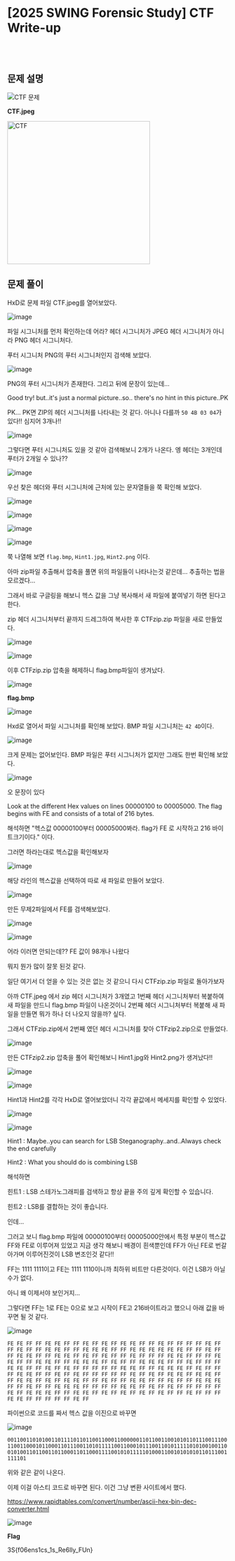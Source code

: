 <!DOCTYPE html>
<html>
<head>
        <link rel="stylesheet" type="text/css" href="sytle.css">
</head>
<body>
        <h1>[2025 SWING Forensic Study] CTF Write-up</h1>
</body>
<br>
<br>
</html>

문제 설명
--

![CTF 문제](https://github.com/user-attachments/assets/41fcbc80-3ab0-4aba-bc33-cb73458b9350)

**CTF.jpeg**

<img width="325" alt="CTF" src="https://github.com/user-attachments/assets/75791d14-7ee2-463e-a50d-80b6e961c1cc" />


문제 풀이
--

HxD로 문제 파일 CTF.jpeg를 열어보았다.

![image](https://github.com/user-attachments/assets/b5755bcb-8333-4caf-8a0b-e69cf48cae85)

파일 시그니처를 먼저 확인하는데 어라? 헤더 시그니처가 JPEG 헤더 시그니처가 아니라 PNG 헤더 시그니처다.

푸터 시그니처 PNG의 푸터 시그니처인지 검색해 보았다.

![image](https://github.com/user-attachments/assets/0c89a019-3da6-478e-a4a8-c9f42ed6308e)

PNG의 푸터 시그니처가 존재한다. 그리고 뒤에 문장이 있는데...

Good try! but..it's just a normal picture..so.. there's no hint in this picture..PK 

PK... PK면 ZIP의 헤더 시그니처를 나타내는 것 같다. 아니나 다를까 ```50 4B 03 04```가 있다!! 심지어 3개나!!

![image](https://github.com/user-attachments/assets/a1b2120b-d662-49b4-8e9d-d142c02b8ba4)


그렇다면 푸터 시그니처도 있을 것 같아 검색해보니 2개가 나온다. 엥 헤더는 3개인데 푸터가 2개일 수 있나??

![image](https://github.com/user-attachments/assets/71e1db9a-0eab-40f2-a140-c17977af1d34)

우선 찾은 헤더와 푸터 시그니처에 근처에 있는 문자열들을 쭉 확인해 보았다.

![image](https://github.com/user-attachments/assets/ebcc739d-ced9-4b45-92e4-a7aa6bf98415)

![image](https://github.com/user-attachments/assets/5b4453e4-be89-47bc-a4e0-4ce321e61a2e)

![image](https://github.com/user-attachments/assets/6e200d44-afc5-4eba-a5df-c52207f04fcf)

![image](https://github.com/user-attachments/assets/43c66db4-9ad3-4f12-bd77-226e3e364ba6)

쭉 나열해 보면 ```flag.bmp```, ```Hint1.jpg```, ```Hint2.png``` 이다.

아마 zip파일 추출해서 압축을 풀면 위의 파일들이 나타나는것 같은데... 추출하는 법을 모르겠다...

그래서 바로 구글링을 해보니 헥스 값을 그냥 복사해서 새 파일에 붙여넣기 하면 된다고 한다.

zip 헤더 시그니처부터 끝까지 드레그하여 복사한 후 CTFzip.zip 파일을 새로 만들었다.

![image](https://github.com/user-attachments/assets/ef07d7d6-da1e-4570-bae0-4f525f86799e)

![image](https://github.com/user-attachments/assets/42821d39-30ee-4af4-9db9-0af29bd210c9)

이후 CTFzip.zip 압축을 해제하니 flag.bmp파일이 생겨났다.

![image](https://github.com/user-attachments/assets/d416efa9-2d0c-4cbf-9afa-f4c4194a1b2f)

**flag.bmp**

![image](https://github.com/user-attachments/assets/bdcf995a-ef53-43bd-8beb-4a3fe8961103)


Hxd로 열어서 파일 시그니처를 확인해 보았다.
BMP 파일 시그니처는 ```42 4D```이다.

![image](https://github.com/user-attachments/assets/1fcf62cf-1928-4a09-9102-41e6500cdc75)

크게 문제는 없어보인다. BMP 파일은 푸터 시그니처가 없지만 그래도 한번 확인해 보았다.

![image](https://github.com/user-attachments/assets/6d0b5296-2453-4c5e-ab93-97a50aa01613)

오 문장이 있다

Look at the different Hex values on lines 00000100 to 00005000. The flag begins with FE and consists of a total of 216 bytes.

해석하면 "헥스값 00000100부터 00005000봐라. flag가 FE 로 시작하고 216 바이트크기이다." 이다.

그러면 하라는대로 헥스값을 확인해보자

![image](https://github.com/user-attachments/assets/65c06443-e757-48ef-a622-94bea7b645df)

해당 라인의 헥스값을 선택하여 따로 새 파일로 만들어 보았다.

![image](https://github.com/user-attachments/assets/651574b6-7d5a-4320-aa5d-44e294beffdf)

만든 무제2파일에서 FE를 검색해보았다.

![image](https://github.com/user-attachments/assets/2dc87901-9c0b-4c60-a73d-cef3636ff978)

![image](https://github.com/user-attachments/assets/9f43136c-69ef-46fc-8104-549213b9f99d)

어라 이러면 안되는데?? FE 값이 98개나 나왔다

뭐지 뭔가 많이 잘못 된것 같다.

일단 여기서 더 얻을 수 있는 것은 없는 것 같으니 다시 CTFzip.zip 파일로 돌아가보자

아까 CTF.jpeg 에서 zip 헤더 시그니처가 3개였고 1번째 헤더 시그니처부터 복붙하여 새 파일을 만드니 flag.bmp 파일이 나온것이니 2번째 헤더 시그니처부터 복붙해 새 파일을 만들면 뭐가 하나 더 나오지 않을까? 싶다.

그래서 CTFzip.zip에서 2번째 였던 헤더 시그니처를 찾아 CTFzip2.zip으로 만들었다.

![image](https://github.com/user-attachments/assets/89da0c31-6fb6-4975-a796-294721db3bb2)

만든 CTFzip2.zip 압축을 풀어 확인해보니 Hint1.jpg와 Hint2.png가 생겨났다!!

![image](https://github.com/user-attachments/assets/9debcd95-3807-4ba9-ba9d-d1bd17306ed7)

![image](https://github.com/user-attachments/assets/f07314b4-f325-4929-a555-3c21038fc176)

Hint1과 Hint2를 각각 HxD로 열어보았더니 각각 끝값에서 메세지를 확인할 수 있었다.

![image](https://github.com/user-attachments/assets/3a8d9e61-1e5a-4355-81d0-106816755afd)

![image](https://github.com/user-attachments/assets/4bda886a-2ad7-4f9e-a459-5b05d6125932)

Hint1 : Maybe..you can search for LSB Steganography..and..Always check the end carefully

Hint2 : What you should do is combining LSB

해석하면

힌트1 : LSB 스테가노그래피를 검색하고 항상 끝을 주의 깊게 확인할 수 있습니다.

힌트2 : LSB를 결합하는 것이 좋습니다.

인데...

그러고 보니 flag.bmp 파일에 00000100부터 00005000안에서 특정 부분이 헥스값 FF와 FE로 이루어져 있었고 지금 생각 해보니 배경이 흰색뿐인데 FF가 아닌 FE로 번갈아가며 이루어진것이 LSB 변조인것 같다!!

FF는 1111 1111이고 FE는 1111 1110이니까 최하위 비트만 다른것이다. 이건 LSB가 아닐 수가 없다.

아니 왜 이제서야 보인거지...

그렇다면 FF는 1로 FE는 0으로 보고 시작이 FE고 216바이트라고 했으니 아래 값을 바꾸면 될 것 같다.

![image](https://github.com/user-attachments/assets/98b2918e-b795-435b-85b9-505467edcd18)

```FE FE FF FF FE FE FF FF FE FF FE FF FE FE FF FF FE FF FF FF FF FE FF FF FE FF FF FE FE FF FF FE FE FE FF FF FE FE FE FE FE FE FF FF FE FF FF FE FE FF FF FE FE FF FE FF FE FF FF FE FF FF FF FE FE FF FF FF FE FE FF FF FE FE FF FF FE FE FE FF FE FF FF FE FE FE FF FF FE FF FF FF FE FE FF FF FE FF FE FF FF FF FF FF FE FE FF FF FE FE FE FF FE FF FF FF FE FE FF FF FE FF FE FF FF FF FF FF FE FF FE FF FE FE FF FE FE FF FF FE FE FF FE FF FE FE FF FF FE FF FF FE FE FF FF FE FF FF FE FE FE FF FF FE FF FF FE FE FE FF FF FF FF FE FE FF FE FF FE FF FF FF FF FF FE FF FE FE FE FF FF FE FE FF FE FF FE FF FE FF FE FF FF FE FF FF FF FE FE FF FF FF FF FF FE FF```


파이썬으로 코드를 짜서 헥스 값을 이진으로 바꾸면

![image](https://github.com/user-attachments/assets/1098b375-fd0a-4dd3-a128-a0823853154e)


```001100110101001101111011011001100011000000110110011001010110111001110011001100010110001101110011010111110011000101110011010111110101001001100101001101100110110001101100011110010101111101000110010101010110111001111101```

위와 같은 같이 나온다.

이제 이걸 아스티 코드로 바꾸면 된다. 이건 그냥 변환 사이트에서 했다.

https://www.rapidtables.com/convert/number/ascii-hex-bin-dec-converter.html

![image](https://github.com/user-attachments/assets/5acc55c6-2033-45a9-8de1-6e2309adee75)

**Flag**

3S{f06ens1cs_1s_Re6lly_FUn}
